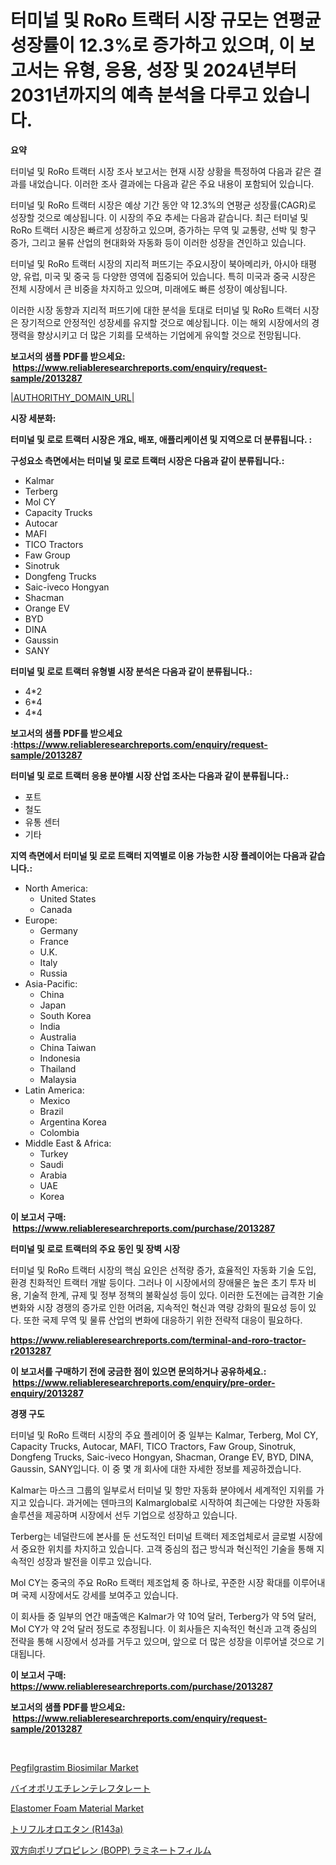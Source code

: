 <p><h1>터미널 및 RoRo 트랙터 시장 규모는 연평균 성장률이 12.3%로 증가하고 있으며, 이 보고서는 유형, 응용, 성장 및 2024년부터 2031년까지의 예측 분석을 다루고 있습니다.</h1></p><p><strong>요약</strong></p>
<p><p>터미널 및 RoRo 트랙터 시장 조사 보고서는 현재 시장 상황을 특정하여 다음과 같은 결과를 내었습니다. 이러한 조사 결과에는 다음과 같은 주요 내용이 포함되어 있습니다.</p><p>터미널 및 RoRo 트랙터 시장은 예상 기간 동안 약 12.3%의 연평균 성장률(CAGR)로 성장할 것으로 예상됩니다. 이 시장의 주요 추세는 다음과 같습니다. 최근 터미널 및 RoRo 트랙터 시장은 빠르게 성장하고 있으며, 증가하는 무역 및 교통량, 선박 및 항구 증가, 그리고 물류 산업의 현대화와 자동화 등이 이러한 성장을 견인하고 있습니다.</p><p>터미널 및 RoRo 트랙터 시장의 지리적 퍼뜨기는 주요시장이 북아메리카, 아시아 태평양, 유럽, 미국 및 중국 등 다양한 영역에 집중되어 있습니다. 특히 미국과 중국 시장은 전체 시장에서 큰 비중을 차지하고 있으며, 미래에도 빠른 성장이 예상됩니다.</p><p>이러한 시장 동향과 지리적 퍼뜨기에 대한 분석을 토대로 터미널 및 RoRo 트랙터 시장은 장기적으로 안정적인 성장세를 유지할 것으로 예상됩니다. 이는 해외 시장에서의 경쟁력을 향상시키고 더 많은 기회를 모색하는 기업에게 유익할 것으로 전망됩니다.</p></p>
<p><strong>보고서의 샘플 PDF를 받으세요: &nbsp;<a href="https://www.reliableresearchreports.com/enquiry/request-sample/2013287">https://www.reliableresearchreports.com/enquiry/request-sample/2013287</a></strong></p>
<p><a href="|AUTHORITHY_DOMAIN_URL|">|AUTHORITHY_DOMAIN_URL|</a></p>
<p><strong>시장 세분화:</strong></p>
<p><strong> 터미널 및 로로 트랙터 시장은 개요, 배포, 애플리케이션 및 지역으로 더 분류됩니다. :</strong></p>
<p><strong>구성요소 측면에서는 터미널 및 로로 트랙터 시장은 다음과 같이 분류됩니다.:</strong></p>
<p><ul><li>Kalmar</li><li>Terberg</li><li>Mol CY</li><li>Capacity Trucks</li><li>Autocar</li><li>MAFI</li><li>TICO Tractors</li><li>Faw Group</li><li>Sinotruk</li><li>Dongfeng Trucks</li><li>Saic-iveco Hongyan</li><li>Shacman</li><li>Orange EV</li><li>BYD</li><li>DINA</li><li>Gaussin</li><li>SANY</li></ul></p>
<p><strong> 터미널 및 로로 트랙터 유형별 시장 분석은 다음과 같이 분류됩니다.:</strong></p>
<p><ul><li>4*2</li><li>6*4</li><li>4*4</li></ul></p>
<p><strong>보고서의 샘플 PDF를 받으세요 :<a href="https://www.reliableresearchreports.com/enquiry/request-sample/2013287">https://www.reliableresearchreports.com/enquiry/request-sample/2013287</a></strong></p>
<p><strong> 터미널 및 로로 트랙터 응용 분야별 시장 산업 조사는 다음과 같이 분류됩니다.:</strong></p>
<p><ul><li>포트</li><li>철도</li><li>유통 센터</li><li>기타</li></ul></p>
<p><strong>지역 측면에서 터미널 및 로로 트랙터 지역별로 이용 가능한 시장 플레이어는 다음과 같습니다.:</strong></p>
<p><ul>
    <li>
        North America:
        <ul>
            <li>United States</li>
            <li>Canada</li>
        </ul>
    </li>
    <li>
        Europe:
        <ul>
            <li>Germany</li>
            <li>France</li>
            <li>U.K.</li>
            <li>Italy</li>
            <li>Russia</li>
        </ul>
    </li>
    <li>
        Asia-Pacific:
        <ul>
            <li>China</li>
            <li>Japan</li>
            <li>South Korea</li>
            <li>India</li>
            <li>Australia</li>
            <li>China Taiwan</li>
            <li>Indonesia</li>
            <li>Thailand</li>
            <li>Malaysia</li>
        </ul>
    </li>
    <li>
        Latin America:
        <ul>
            <li>Mexico</li>
            <li>Brazil</li>
            <li>Argentina Korea</li>
            <li>Colombia</li>
        </ul>
    </li>
    <li>
        Middle East & Africa:
        <ul>
            <li>Turkey</li>
            <li>Saudi</li>
            <li>Arabia</li>
            <li>UAE</li>
            <li>Korea</li>
        </ul>
    </li>
    </ul></p>
<p><strong>이 보고서 구매: &nbsp;<a href="https://www.reliableresearchreports.com/purchase/2013287">https://www.reliableresearchreports.com/purchase/2013287</a></strong></p>
<p><strong>터미널 및 로로 트랙터의 주요 동인 및 장벽 시장</strong></p>
<p><p>터미널 및 RoRo 트랙터 시장의 핵심 요인은 선적량 증가, 효율적인 자동화 기술 도입, 환경 친화적인 트랙터 개발 등이다. 그러나 이 시장에서의 장애물은 높은 초기 투자 비용, 기술적 한계, 규제 및 정부 정책의 불확실성 등이 있다. 이러한 도전에는 급격한 기술 변화와 시장 경쟁의 증가로 인한 어려움, 지속적인 혁신과 역량 강화의 필요성 등이 있다. 또한 국제 무역 및 물류 산업의 변화에 대응하기 위한 전략적 대응이 필요하다.</p></p>
<p><strong><a href="https://www.reliableresearchreports.com/terminal-and-roro-tractor-r2013287">https://www.reliableresearchreports.com/terminal-and-roro-tractor-r2013287</a></strong></p>
<p><strong>이 보고서를 구매하기 전에 궁금한 점이 있으면 문의하거나 공유하세요.: &nbsp;<a href="https://www.reliableresearchreports.com/enquiry/pre-order-enquiry/2013287">https://www.reliableresearchreports.com/enquiry/pre-order-enquiry/2013287</a></strong></p>
<p><strong>경쟁 구도</strong></p>
<p><p>터미널 및 RoRo 트랙터 시장의 주요 플레이어 중 일부는 Kalmar, Terberg, Mol CY, Capacity Trucks, Autocar, MAFI, TICO Tractors, Faw Group, Sinotruk, Dongfeng Trucks, Saic-iveco Hongyan, Shacman, Orange EV, BYD, DINA, Gaussin, SANY입니다. 이 중 몇 개 회사에 대한 자세한 정보를 제공하겠습니다.</p><p>Kalmar는 마스크 그룹의 일부로서 터미널 및 항만 자동화 분야에서 세계적인 지위를 가지고 있습니다. 과거에는 덴마크의 Kalmarglobal로 시작하여 최근에는 다양한 자동화 솔루션을 제공하며 시장에서 선두 기업으로 성장하고 있습니다.</p><p>Terberg는 네덜란드에 본사를 둔 선도적인 터미널 트랙터 제조업체로서 글로벌 시장에서 중요한 위치를 차지하고 있습니다. 고객 중심의 접근 방식과 혁신적인 기술을 통해 지속적인 성장과 발전을 이루고 있습니다.</p><p>Mol CY는 중국의 주요 RoRo 트랙터 제조업체 중 하나로, 꾸준한 시장 확대를 이루어내며 국제 시장에서도 강세를 보여주고 있습니다.</p><p>이 회사들 중 일부의 연간 매출액은 Kalmar가 약 10억 달러, Terberg가 약 5억 달러, Mol CY가 약 2억 달러 정도로 추정됩니다. 이 회사들은 지속적인 혁신과 고객 중심의 전략을 통해 시장에서 성과를 거두고 있으며, 앞으로 더 많은 성장을 이루어낼 것으로 기대됩니다.</p></p>
<p><strong>이 보고서 구매: &nbsp; <a href="https://www.reliableresearchreports.com/purchase/2013287">https://www.reliableresearchreports.com/purchase/2013287</a></strong></p>
<p><strong>보고서의 샘플 PDF를 받으세요: &nbsp;<a href="https://www.reliableresearchreports.com/enquiry/request-sample/2013287">https://www.reliableresearchreports.com/enquiry/request-sample/2013287</a></strong><strong></strong></p>
<p>&nbsp;</p>
<p><p><a href="https://www.linkedin.com/pulse/pegfilgrastim-biosimilar-market-size-cagr-trends-2024-2030-qfq1c">Pegfilgrastim Biosimilar Market</a></p><p><a href="https://github.com/Fatimaklein1/Market-Research-Report-List-1/blob/main/1923811117860.md">バイオポリエチレンテレフタレート</a></p><p><a href="https://github.com/wrwgzwbr35/Market-Research-Report-List-1/blob/main/elastomer-foam-material-market.md">Elastomer Foam Material Market</a></p><p><a href="https://medium.com/@ridleydamion/%E3%83%88%E3%83%AA%E3%83%95%E3%83%AB%E3%82%AA%E3%83%AD%E3%82%A8%E3%82%BF%E3%83%B3-r143a-%E5%B8%82%E5%A0%B4%E5%B1%95%E6%9C%9B-%E5%AE%8C%E5%85%A8%E3%81%AA%E7%94%A3%E6%A5%AD%E5%88%86%E6%9E%90-2024%E5%B9%B4%E3%81%8B%E3%82%892031%E5%B9%B4-c225f3ec668c">トリフルオロエタン (R143a)</a></p><p><a href="https://github.com/LenoraKris2023/Market-Research-Report-List-1/blob/main/9958183117861.md">双方向ポリプロピレン (BOPP) ラミネートフィルム</a></p></p>